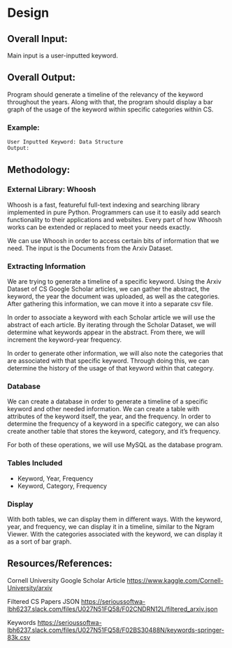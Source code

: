 # Design

## Overall Input: 
Main input is a user-inputted keyword.

## Overall Output: 
Program should generate a timeline of the relevancy of the keyword throughout the years. Along with that, the program should display a bar graph of the usage of the keyword within specific categories within CS.

### Example: 
	User Inputted Keyword: Data Structure
	Output:
  
  
 ## Methodology:

### External Library: Whoosh
 
Whoosh is a fast, featureful full-text indexing and searching library implemented in pure Python. Programmers can use it to easily add search functionality to their applications and websites. Every part of how Whoosh works can be extended or replaced to meet your needs exactly.

We can use Whoosh in order to access certain bits of information that we need. The input is the Documents from the Arxiv Dataset.



### Extracting Information

We are trying to generate a timeline of a specific keyword. Using the Arxiv Dataset of CS Google Scholar articles, we can gather the abstract, the keyword, the year the document was uploaded, as well as the categories. After gathering this information, we can move it into a separate csv file.

In order to associate a keyword with each Scholar article we will use the abstract of each article. By iterating through the Scholar Dataset, we will determine what keywords appear in the abstract. From there, we will increment the keyword-year frequency. 

In order to generate other information, we will also note the categories that are associated with that specific keyword. Through doing this, we can determine the history of the usage of that keyword within that category.

### Database 
We can create a database in order to generate a timeline of a specific keyword and other needed information. We can create a table with attributes of the keyword itself, the year, and the frequency. In order to determine the frequency of a keyword in a specific category, we can also create another table that stores the keyword, category, and it’s frequency.

For both of these operations, we will use MySQL as the database program.

### Tables Included

- Keyword, Year, Frequency
- Keyword, Category, Frequency

### Display

With both tables, we can display them in different ways. With the keyword, year, and frequency, we can display it in a timeline, similar to the Ngram Viewer. With the categories associated with the keyword, we can display it as a sort of bar graph.


## Resources/References:

Cornell University Google Scholar Article
https://www.kaggle.com/Cornell-University/arxiv 

Filtered CS Papers JSON
https://serioussoftwa-lbh6237.slack.com/files/U027N51FQ58/F02CNDRN12L/filtered_arxiv.json

Keywords
https://serioussoftwa-lbh6237.slack.com/files/U027N51FQ58/F02BS30488N/keywords-springer-83k.csv
